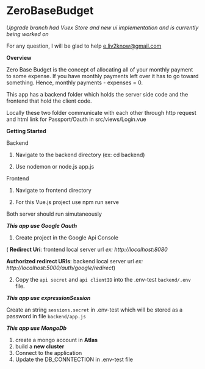 # ZeroBaseBudget

*Upgrade branch had Vuex Store and new ui implementation and is currently being worked on*

For any question, I will be glad to help e.liv2know@gmail.com

**Overview**

Zero Base Budget is the concept of allocating all of your monthly payment to some expense.  If you have monthly payments left over it has to go toward something.  Hence,   monthly payments - expenses = 0.



This app has a backend folder which holds the server side code and the frontend that hold the client code.  

Locally these two folder communicate with each other through http request and html link for Passport/Oauth in src/views/Login.vue

**Getting Started**

Backend


1. Navigate to the backend directory (ex: cd backend)

2. Use nodemon or node.js app.js 

Frontend

1. Navigate to frontend directory

2. For this Vue.js project use npm run serve

Both server should run simutaneously

***This app use Google Oauth***
1. Create project in the Google Api Console

( **Redirect Uri**: frontend local server url *ex: http://localhost:8080* 

  **Authorized redirect URIs**: backend local server url *ex: http://localhost:5000/auth/google/redirect*)
  
2. Copy the ```api secret``` and ```api clientID``` into the .env-test ```backend/.env``` file.  


***This app use expressionSession***

Create an string  ```sessions.secret``` in .env-test which will be stored as a password in file ```backend/app.js```

***This app use MongoDb***

1. create a mongo account in **Atlas**
2. build a **new cluster**
3. Connect to the application
4. Update the DB_CONNTECTION in .env-test file
